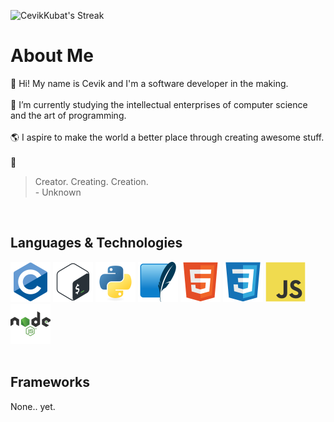 ![CevikKubat's Streak](https://github-readme-streak-stats.herokuapp.com/?user=CevikKubat&theme=vue-dark&hide_border=true)

<h1>About Me</h1>

👋 Hi! My name is Cevik and I'm a software developer in the making.
<br>
<br>
🌱  I’m currently studying the intellectual enterprises of computer science and the art of programming.
<br>
<br>
🌎  I aspire to make the world a better place through creating awesome stuff.
<br>
<br>
🪷 
<br>
> Creator. Creating. Creation. <br> - Unknown

<br>

<h2>Languages & Technologies</h2>
<div>
  <img src="https://github.com/devicons/devicon/blob/master/icons/c/c-original.svg" width="64">
  <img src="https://github.com/devicons/devicon/blob/master/icons/bash/bash-original.svg" width="64">
  <img src="https://github.com/devicons/devicon/blob/master/icons/python/python-original.svg" width="64">
  <img src="https://github.com/devicons/devicon/blob/master/icons/sqlite/sqlite-original.svg" width="64">
  <img src="https://github.com/devicons/devicon/blob/master/icons/html5/html5-original.svg" width="64">
  <img src="https://github.com/devicons/devicon/blob/master/icons/css3/css3-original.svg" width="64">
  <img src="https://github.com/devicons/devicon/blob/master/icons/javascript/javascript-original.svg" width="64">
  <img src="https://github.com/devicons/devicon/blob/master/icons/nodejs/nodejs-original-wordmark.svg" width="64">
</div>

<br>

<h2>Frameworks</h2>
None.. yet.
